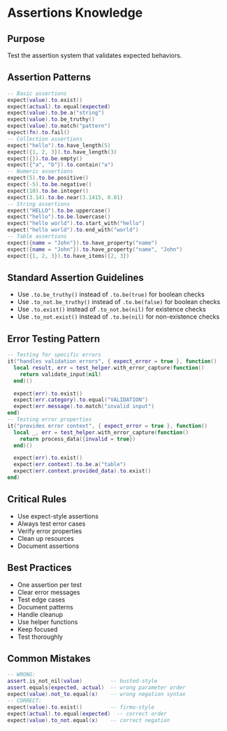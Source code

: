 # Assertions Knowledge


## Purpose


Test the assertion system that validates expected behaviors.

## Assertion Patterns



```lua
-- Basic assertions
expect(value).to.exist()
expect(actual).to.equal(expected)
expect(value).to.be.a("string")
expect(value).to.be_truthy()
expect(value).to.match("pattern")
expect(fn).to.fail()
-- Collection assertions
expect("hello").to.have_length(5)
expect({1, 2, 3}).to.have_length(3)
expect({}).to.be.empty()
expect({"a", "b"}).to.contain("a")
-- Numeric assertions
expect(5).to.be.positive()
expect(-5).to.be.negative()
expect(10).to.be.integer()
expect(3.14).to.be.near(3.1415, 0.01)
-- String assertions
expect("HELLO").to.be.uppercase()
expect("hello").to.be.lowercase()
expect("hello world").to.start_with("hello")
expect("hello world").to.end_with("world")
-- Table assertions
expect({name = "John"}).to.have_property("name")
expect({name = "John"}).to.have_property("name", "John")
expect({1, 2, 3}).to.have_items({2, 3})
```



## Standard Assertion Guidelines



- Use `.to.be_truthy()` instead of `.to.be(true)` for boolean checks
- Use `.to_not.be_truthy()` instead of `.to.be(false)` for boolean checks
- Use `.to.exist()` instead of `.to_not.be(nil)` for existence checks
- Use `.to_not.exist()` instead of `.to.be(nil)` for non-existence checks


## Error Testing Pattern



```lua
-- Testing for specific errors
it("handles validation errors", { expect_error = true }, function()
  local result, err = test_helper.with_error_capture(function()
    return validate_input(nil)
  end)()

  expect(err).to.exist()
  expect(err.category).to.equal("VALIDATION")
  expect(err.message).to.match("invalid input")
end)
-- Testing error properties
it("provides error context", { expect_error = true }, function()
  local _, err = test_helper.with_error_capture(function()
    return process_data({invalid = true})
  end)()

  expect(err).to.exist()
  expect(err.context).to.be.a("table")
  expect(err.context.provided_data).to.exist()
end)
```



## Critical Rules



- Use expect-style assertions
- Always test error cases
- Verify error properties
- Clean up resources
- Document assertions


## Best Practices



- One assertion per test
- Clear error messages
- Test edge cases
- Document patterns
- Handle cleanup
- Use helper functions
- Keep focused
- Test thoroughly


## Common Mistakes



```lua
-- WRONG:
assert.is_not_nil(value)         -- busted-style
assert.equals(expected, actual)  -- wrong parameter order
expect(value).not_to.equal(x)    -- wrong negation syntax
-- CORRECT:
expect(value).to.exist()         -- firmo-style
expect(actual).to.equal(expected)  -- correct order
expect(value).to_not.equal(x)    -- correct negation
```
